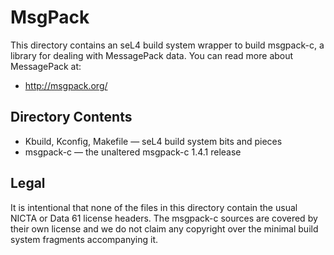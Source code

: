 # MsgPack

This directory contains an seL4 build system wrapper to build msgpack-c, a library for dealing with
MessagePack data. You can read more about MessagePack at:

  * http://msgpack.org/

## Directory Contents

  * Kbuild, Kconfig, Makefile — seL4 build system bits and pieces
  * msgpack-c — the unaltered msgpack-c 1.4.1 release

## Legal

It is intentional that none of the files in this directory contain the usual NICTA or Data 61
license headers. The msgpack-c sources are covered by their own license and we do not claim any
copyright over the minimal build system fragments accompanying it.
